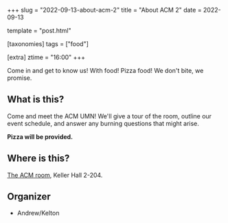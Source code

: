 +++
slug = "2022-09-13-about-acm-2"
title = "About ACM 2"
date = 2022-09-13

template = "post.html"

[taxonomies]
tags = ["food"]

[extra]
ztime = "16:00"
+++

Come in and get to know us! With food! Pizza food! We don't bite, we promise.

<!-- more --> 

## What is this?

Come and meet the ACM UMN! We'll give a tour of the room, outline
our event schedule, and answer any burning questions that might arise.

**Pizza will be provided.**

## Where is this?

[The ACM room](/room), Keller Hall 2-204.

## Organizer

* Andrew/Kelton

